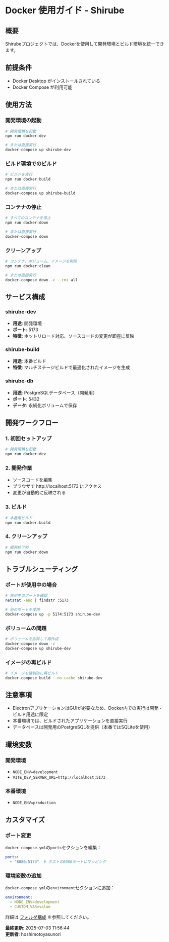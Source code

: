 # Docker 使用ガイド - Shirube

## 概要

Shirubeプロジェクトでは、Dockerを使用して開発環境とビルド環境を統一できます。

## 前提条件

- Docker Desktop がインストールされている
- Docker Compose が利用可能

## 使用方法

### 開発環境の起動

```bash
# 開発環境を起動
npm run docker:dev

# または直接実行
docker-compose up shirube-dev
```

### ビルド環境でのビルド

```bash
# ビルドを実行
npm run docker:build

# または直接実行
docker-compose up shirube-build
```

### コンテナの停止

```bash
# すべてのコンテナを停止
npm run docker:down

# または直接実行
docker-compose down
```

### クリーンアップ

```bash
# コンテナ、ボリューム、イメージを削除
npm run docker:clean

# または直接実行
docker-compose down -v --rmi all
```

## サービス構成

### shirube-dev
- **用途**: 開発環境
- **ポート**: 5173
- **特徴**: ホットリロード対応、ソースコードの変更が即座に反映

### shirube-build
- **用途**: 本番ビルド
- **特徴**: マルチステージビルドで最適化されたイメージを生成

### shirube-db
- **用途**: PostgreSQLデータベース（開発用）
- **ポート**: 5432
- **データ**: 永続化ボリュームで保存

## 開発ワークフロー

### 1. 初回セットアップ

```bash
# 開発環境を起動
npm run docker:dev
```

### 2. 開発作業

- ソースコードを編集
- ブラウザで http://localhost:5173 にアクセス
- 変更が自動的に反映される

### 3. ビルド

```bash
# 本番用ビルド
npm run docker:build
```

### 4. クリーンアップ

```bash
# 開発終了時
npm run docker:down
```

## トラブルシューティング

### ポートが使用中の場合

```bash
# 使用中のポートを確認
netstat -ano | findstr :5173

# 別のポートを使用
docker-compose up -p 5174:5173 shirube-dev
```

### ボリュームの問題

```bash
# ボリュームを削除して再作成
docker-compose down -v
docker-compose up shirube-dev
```

### イメージの再ビルド

```bash
# イメージを強制的に再ビルド
docker-compose build --no-cache shirube-dev
```

## 注意事項

- ElectronアプリケーションはGUIが必要なため、Docker内での実行は開発・ビルド用途に限定
- 本番環境では、ビルドされたアプリケーションを直接実行
- データベースは開発用のPostgreSQLを提供（本番ではSQLiteを使用）

## 環境変数

### 開発環境
- `NODE_ENV=development`
- `VITE_DEV_SERVER_URL=http://localhost:5173`

### 本番環境
- `NODE_ENV=production`

## カスタマイズ

### ポート変更
`docker-compose.yml`の`ports`セクションを編集：

```yaml
ports:
  - "8080:5173"  # ホストの8080ポートにマッピング
```

### 環境変数の追加
`docker-compose.yml`の`environment`セクションに追加：

```yaml
environment:
  - NODE_ENV=development
  - CUSTOM_VAR=value
```

詳細は [フォルダ構成](./02_FOLDER_STRUCTURE.md) を参照してください。

**最終更新**: 2025-07-03 11:56:44  
**更新者**: hoshimotoyasunori 